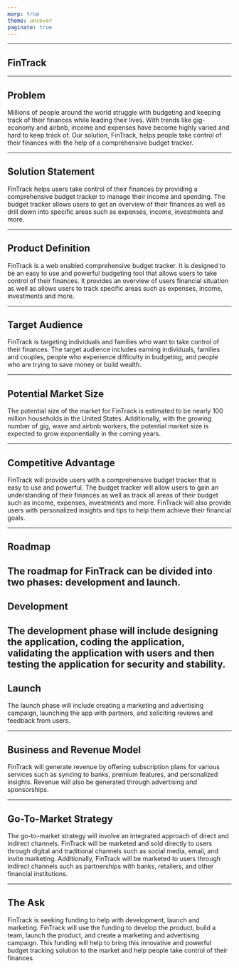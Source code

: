 ```yaml
---
marp: true
theme: uncover
paginate: true
---
```

---
## FinTrack

---
## Problem
Millions of people around the world struggle with budgeting and keeping track of their finances while leading their lives. With trends like gig-economy and airbnb, income and expenses have become highly varied and hard to keep track of. Our solution, FinTrack, helps people take control of their finances with the help of a comprehensive budget tracker.

---
## Solution Statement
FinTrack helps users take control of their finances by providing a comprehensive budget tracker to manage their income and spending. The budget tracker allows users to get an overview of their finances as well as drill down into specific areas such as expenses, income, investments and more.

---
## Product Definition
FinTrack is a web enabled comprehensive budget tracker. It is designed to be an easy to use and powerful budgeting tool that allows users to take control of their finances. It provides an overview of users financial situation as well as allows users to track specific areas such as expenses, income, investments and more.

---
## Target Audience
FinTrack is targeting individuals and families who want to take control of their finances. The target audience includes earning individuals, families and couples, people who experience difficulty in budgeting, and people who are trying to save money or build wealth.

---
## Potential Market Size
The potential size of the market for FinTrack is estimated to be nearly 100 million households in the United States. Additionally, with the growing number of gig, wave and airbnb workers, the potential market size is expected to grow exponentially in the coming years.

---
## Competitive Advantage
FinTrack will provide users with a comprehensive budget tracker that is easy to use and powerful. The budget tracker will allow users to gain an understanding of their finances as well as track all areas of their budget such as income, expenses, investments and more. FinTrack will also provide users with personalized insights and tips to help them achieve their financial goals.

---
## Roadmap
The roadmap for FinTrack can be divided into two phases: development and launch.
---
## Development
The development phase will include designing the application, coding the application, validating the application with users and then testing the application for security and stability.
---
## Launch
The launch phase will include creating a marketing and advertising campaign, launching the app with partners, and soliciting reviews and feedback from users.

---
## Business and Revenue Model
FinTrack will generate revenue by offering subscription plans for various services such as syncing to banks, premium features, and personalized insights. Revenue will also be generated through advertising and sponsorships.

---
## Go-To-Market Strategy
The go-to-market strategy will involve an integrated approach of direct and indirect channels. FinTrack will be marketed and sold directly to users through digital and traditional channels such as social media, email, and invite marketing. Additionally, FinTrack will be marketed to users through indirect channels such as partnerships with banks, retailers, and other financial institutions.

---
## The Ask
FinTrack is seeking funding to help with development, launch and marketing. FinTrack will use the funding to develop the product, build a team, launch the product, and create a marketing and advertising campaign. This funding will help to bring this innovative and powerful budget tracking solution to the market and help people take control of their finances.

